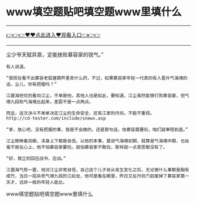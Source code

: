 # www填空题贴吧填空题www里填什么

<hr/> <a href="https://github.com/fetiyung/dhjui/issues/3">👉👉👉♥♥点此进入♥观看入口👈👉👉</a><hr/>


尘少爷天赋异禀，定能挫败慕容家的锐气。”

    有人说道。

    “我现在看不出慕容老狐狸葫芦里卖什么药，不过，如果慕容家年轻一代真的有人晋升气海境的话，尘儿，你有把握吗？”

    江震海担忧的看向江尘，不单是他，其他人也是如此，要知道，江尘虽然能够打败慕容豪，但气境九段和气海境比起来，差距不是一点两点。

    而且，这次决斗不单单决定江尘的生命安全，还有江家的丹坊，不能不重视。
    http://cd-tester.com/include/snews.asp

    “爹，放心吧，没有把握的事，我是不会做的，还是那句话，他慕容展要玩，咱们就奉陪到底。”

    江尘微眯着双眼，浑身上下都是自信，以他的本事，莫说气海境初期，就算是气海境中期，也丝毫不放在心上，他不怕慕容家要玩，就怕慕容家不敢玩，那样就一点意思都没有了。

    “好，我立刻回应战书，应战。”

    江震海气势一震，他对江尘非常自信，自己这个儿子自从发生变化之后，无论做什么事都是胸有成竹，当日一招杀死气境九段的江如龙，他可是看在眼里，昨日又在丹坊门前废掉了慕容家第一天才，远非一般的年轻人能比。
www填空题贴吧填空题www里填什么
